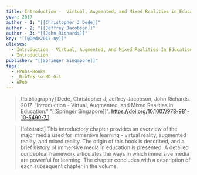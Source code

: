 ```yaml
---
title: Introduction -  Virtual, Augmented, and Mixed Realities in Education
year: 2017
author - 1: "[[Christopher J Dede]]"
author - 2: "[[Jeffrey Jacobson]]"
author - 3: "[[John Richards]]"
key: "[[@Dede2017-ny]]"
aliases:
  - Introduction - Virtual, Augmented, And Mixed Realities In Education
  - Introduction
publisher: "[[Springer Singapore]]"
tags:
  - EPubs-Books
  - _BibTex-to-MD-Git
  - ePub
---
```


> [!bibliography]
> Dede, Christopher J, Jeffrey Jacobson, John Richards. 2017. “Introduction -  Virtual, Augmented, and Mixed Realities in Education.” "[[Springer Singapore]]". https://doi.org/10.1007/978-981-10-5490-7_1

> [!abstract]
> This introductory chapter provides an overview of the major media used for immersive learning -  virtual reality, augmented reality, and mixed reality. The origin of this book is described, and a brief history of immersive media in education is presented. A detailed conceptual framework articulates the ways in which immersive media are powerful for learning. The chapter concludes with a description of each subsequent chapter in the volume.